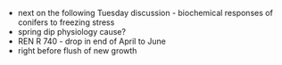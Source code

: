 - next on the following Tuesday discussion - biochemical responses of conifers to freezing stress
- spring dip physiology cause?
- REN R 740 - drop in end of April to June
- right before flush of new growth 